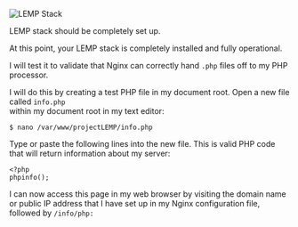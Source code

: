 ![LEMP Stack](https://github.com/silviob99/Project-2-Linux-Administration-NginX-MySQL-PHP-LEMP/assets/107585020/8fd76e69-05c6-4b67-a9a9-25057b395b88)

LEMP stack should be completely set up.  

At this point, your LEMP stack is completely installed and fully operational.  

I will test it to validate that Nginx can correctly hand ```.php``` files off to my PHP processor.  

I will do this by creating a test PHP file in my document root. Open a new file called ```info.php```  
within my document root in my text editor:  

```
$ nano /var/www/projectLEMP/info.php
```

Type or paste the following  lines into the new file. This is valid PHP code that will return 
information about my server:  

```
<?php
phpinfo();
```

I can now access this page in my web browser by visiting the domain name or public IP address that I have set up in my Nginx configuration file, followed by ```/info/php:```  



